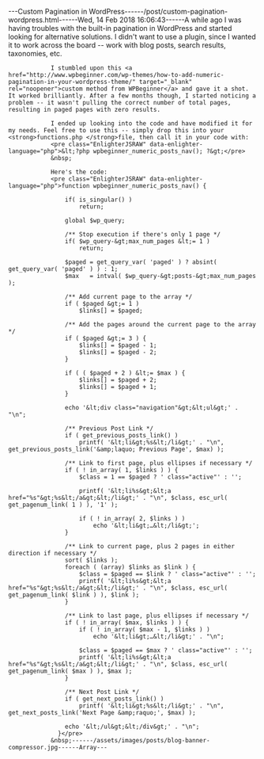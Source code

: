 ---Custom Pagination in WordPress------/post/custom-pagination-wordpress.html------Wed, 14 Feb 2018 16:06:43------A while ago I was having troubles with the built-in pagination in WordPress and started looking for alternative solutions. I didn't want to use a plugin, since I wanted it to work across the board -- work with blog posts, search results, taxonomies, etc.

                I stumbled upon this <a href="http://www.wpbeginner.com/wp-themes/how-to-add-numeric-pagination-in-your-wordpress-theme/" target="_blank" rel="noopener">custom method from WPBeginner</a> and gave it a shot. It worked brilliantly. After a few months though, I started noticing a problem -- it wasn't pulling the correct number of total pages, resulting in paged pages with zero results.

                I ended up looking into the code and have modified it for my needs. Feel free to use this -- simply drop this into your <strong>functions.php </strong>file, then call it in your code with:
                <pre class="EnlighterJSRAW" data-enlighter-language="php">&lt;?php wpbeginner_numeric_posts_nav(); ?&gt;</pre>
                &nbsp;

                Here's the code:
                <pre class="EnlighterJSRAW" data-enlighter-language="php">function wpbeginner_numeric_posts_nav() {

                    if( is_singular() )
                        return;

                    global $wp_query;

                    /** Stop execution if there's only 1 page */
                    if( $wp_query-&gt;max_num_pages &lt;= 1 )
                        return;

                    $paged = get_query_var( 'paged' ) ? absint( get_query_var( 'paged' ) ) : 1;
                    $max   = intval( $wp_query-&gt;posts-&gt;max_num_pages );

                    /** Add current page to the array */
                    if ( $paged &gt;= 1 )
                        $links[] = $paged;

                    /** Add the pages around the current page to the array */
                    if ( $paged &gt;= 3 ) {
                        $links[] = $paged - 1;
                        $links[] = $paged - 2;
                    }

                    if ( ( $paged + 2 ) &lt;= $max ) {
                        $links[] = $paged + 2;
                        $links[] = $paged + 1;
                    }

                    echo '&lt;div class="navigation"&gt;&lt;ul&gt;' . "\n";

                    /** Previous Post Link */
                    if ( get_previous_posts_link() )
                        printf( '&lt;li&gt;%s&lt;/li&gt;' . "\n", get_previous_posts_link('&amp;laquo; Previous Page', $max) );

                    /** Link to first page, plus ellipses if necessary */
                    if ( ! in_array( 1, $links ) ) {
                        $class = 1 == $paged ? ' class="active"' : '';

                        printf( '&lt;li%s&gt;&lt;a href="%s"&gt;%s&lt;/a&gt;&lt;/li&gt;' . "\n", $class, esc_url( get_pagenum_link( 1 ) ), '1' );

                        if ( ! in_array( 2, $links ) )
                            echo '&lt;li&gt;…&lt;/li&gt;';
                    }

                    /** Link to current page, plus 2 pages in either direction if necessary */
                    sort( $links );
                    foreach ( (array) $links as $link ) {
                        $class = $paged == $link ? ' class="active"' : '';
                        printf( '&lt;li%s&gt;&lt;a href="%s"&gt;%s&lt;/a&gt;&lt;/li&gt;' . "\n", $class, esc_url( get_pagenum_link( $link ) ), $link );
                    }

                    /** Link to last page, plus ellipses if necessary */
                    if ( ! in_array( $max, $links ) ) {
                        if ( ! in_array( $max - 1, $links ) )
                            echo '&lt;li&gt;…&lt;/li&gt;' . "\n";

                        $class = $paged == $max ? ' class="active"' : '';
                        printf( '&lt;li%s&gt;&lt;a href="%s"&gt;%s&lt;/a&gt;&lt;/li&gt;' . "\n", $class, esc_url( get_pagenum_link( $max ) ), $max );
                    }

                    /** Next Post Link */
                    if ( get_next_posts_link() )
                        printf( '&lt;li&gt;%s&lt;/li&gt;' . "\n", get_next_posts_link('Next Page &amp;raquo;', $max) );

                    echo '&lt;/ul&gt;&lt;/div&gt;' . "\n";
                  }</pre>
                &nbsp;------/assets/images/posts/blog-banner-compressor.jpg------Array---